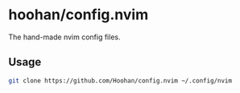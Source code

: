 # hoohan/config.nvim

The hand-made nvim config files.

## Usage

```bash
git clone https://github.com/Hoohan/config.nvim ~/.config/nvim
```
